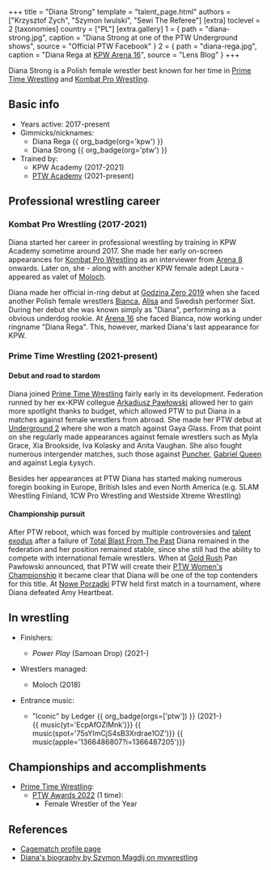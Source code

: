 +++
title = "Diana Strong"
template = "talent_page.html"
authors = ["Krzysztof Zych", "Szymon Iwulski", "Sewi The Referee"]
[extra]
toclevel = 2
[taxonomies]
country = ["PL"]
[extra.gallery]
1 = { path = "diana-strong.jpg", caption = "Diana Strong at one of the PTW Underground shows", source = "Official PTW Facebook" }
2 = { path = "diana-rega.jpg", caption = "Diana Rega at [KPW Arena 16](@/e/kpw/2020-02-01-kpw-arena-16-polowanie.md)", source = "Lens Blog" }
+++

Diana Strong is a Polish female wrestler best known for her time in [Prime Time Wrestling](@/o/ptw.md) and [Kombat Pro Wrestling](@/o/kpw.md).

## Basic info

* Years active: 2017-present
* Gimmicks/nicknames:
  - Diana Rega {{ org_badge(org='kpw') }}
  - Diana Strong {{ org_badge(org='ptw') }}
* Trained by:
  - KPW Academy (2017-2021)
  - [PTW Academy](@/o/ptw-academy.md) (2021-present)
 
## Professional wrestling career 

### Kombat Pro Wrestling (2017-2021)

Diana started her career in professional wrestling by training in KPW Academy sometime around 2017. She made her early on-screen appearances for [Kombat Pro Wrestling](@/o/kpw.md) as an interviewer from [Arena 8](@/e/kpw/2017-11-18-kpw-arena-8-droga-bez-powrotu.md) onwards. Later on, she - along with another KPW female adept Laura - appeared as valet of [Moloch](@/w/moloch.md). 

Diana made her official in-ring debut at [Godzina Zero 2019](@/e/kpw/2019-08-17-kpw-godzina-zero-2019.md) when she faced another Polish female wrestlers [Bianca](@/w/bianca.md), [Alisa](@/w/alisa.md) and Swedish performer Sixt. During her debut she was known simply as "Diana", performing as a obvious underdog rookie. At [Arena 16](@//e/kpw/2020-02-01-kpw-arena-16-polowanie.md) she faced Bianca, now working under ringname "Diana Rega". This, however, marked Diana's last appearance for KPW.

### Prime Time Wrestling (2021-present)

#### Debut and road to stardom

Diana joined [Prime Time Wrestling](@/o/ptw.md) fairly early in its development. Federation runned by her ex-KPW collegue [Arkadiusz Pawłowski](@/w/pan-pawlowski.md) allowed her to gain more spotlight thanks to budget, which allowed PTW to put Diana in a matches against female wrestlers from abroad. She made her PTW debut at [Underground 2](@/e/ptw/2022-01-23-ptw-underground-2.md) where she won a match against Gaya Glass. From that point on she regularly made appearances against female wrestlers such as Myla Grace, Xia Brookside, Iva Kolasky and Anita Vaughan. She also fought numerous intergender matches, such those against [Puncher](@/w/puncher.md), [Gabriel Queen](@/w/gabriel-queen.md) and against Legia Łysych.

Besides her appearances at PTW Diana has started making numerous foregin booking in Europe, British Isles and even North America (e.g. SLAM Wrestling Finland, 1CW Pro Wrestling and Westside Xtreme Wrestling)

#### Championship pursuit

After PTW reboot, which was forced by multiple controversies and [talent exodus](@/a/ptw-exits.md) after a failure of [Total Blast From The Past](@/e/ptw/2024-05-11-ptw-6.md) Diana remained in the federation and her position remained stable, since she still had the ability to compete with international female wrestlers. When at [Gold Rush](@/e/ptw/2024-02-03-ptw-5-gold-rush.md) Pan Pawłowski announced, that PTW will create their [PTW Women's Championship](@/c/ptw-womens-championship.md) it became clear that Diana will be one of the top contenders for this title. At [Nowe Porządki](@/e/ptw/2025-01-11-ptw-nowe-porzadki.md) PTW held first match in a tournament, where Diana defeated Amy Heartbeat.

## In wrestling

* Finishers:
  - _Power Play_ (Samoan Drop) (2021-)

* Wrestlers managed:
  - Moloch (2018)
 
* Entrance music:
   - "Iconic" by Ledger
     {{ org_badge(orgs=['ptw']) }} (2021-) <br>
     {{ music(yt='EcpAfOZlMnk')}}
     {{ music(spot='75sYImCjS4sB3Xrdrae1OZ')}}
     {{ music(apple='1366486807?i=1366487205')}}

## Championships and accomplishments

* [Prime Time Wrestling](@/o/ptw.md):
  - [PTW Awards 2022](@/a/ptw-awards-2022.md) (1 time):
    * Female Wrestler of the Year

## References

* [Cagematch profile page](https://www.cagematch.net/?id=2&nr=25783)
* [Diana's biography by Szymon Magdij on mywrestling](https://mywrestling.com.pl/diana-strong-krolowa-polskiego-wrestlingu/)
